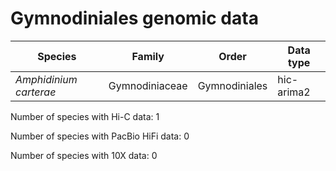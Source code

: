 # Gymnodiniales genomic data

| Species | Family | Order | Data type |
| -- | --- | --- | --- |
| *Amphidinium carterae* | Gymnodiniaceae | Gymnodiniales | hic-arima2 |

Number of species with Hi-C data: 1

Number of species with PacBio HiFi data: 0

Number of species with 10X data: 0
